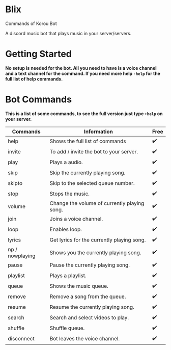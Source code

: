 # Blix
Commands of Korou Bot

<p>A discord music bot that plays music in your server/servers.<strong>
<h1>Getting Started</h1>
<p>No setup is needed for the bot. All you need to have is a voice channel and a text channel for the command. If you need more help <code>-help</code> for the full list of help commands.</p>
<h1>Bot Commands</h1>
<p>This is a list of some commands, to see the full version just type <code>+help</code> on your server.</p>
<table>
<thead>
<tr>
<th>Commands</th>
<th>Information</th>
<th>Free</th>
</tr>
</thead>
<tbody>
<tr>
<td>help</td>
<td>Shows the full list of commands</td>
<td>✔️</td>
</tr>
<tr>
<td>invite</td>
<td>To add / invite the bot to your server.</td>
<td>✔️</td>
</tr>
<tr>
<td>play</td>
<td>Plays a audio.</td>
<td>✔️</td>
</tr>
<tr>
<td>skip</td>
<td>Skip the currently playing song.</td>
<td>✔️</td>
</tr>
<tr>
<td>skipto</td>
<td>Skip to the selected queue number.</td>
<td>✔️</td>
</tr>
<tr>
<td>stop</td>
<td>Stops the music.</td>
<td>✔️</td>
</tr>
<tr>
<td>volume</td>
<td>Change the volume of currently playing song.</td>
<td>✔️</td>
</tr>
<tr>
<td>join</td>
<td>Joins a voice channel.</td>
<td>✔️</td>
</tr>
<tr>
<td>loop</td>
<td>Enables loop.</td>
<td>✔️</td>
</tr>
<tr>
<td>lyrics</td>
<td> Get lyrics for the currently playing song.</td>
<td>✔️</td>
</tr>
<tr>
<td>np / nowplaying</td>
<td>Shows you the currently playing song.</td>
<td>✔️</td>
</tr>
<tr>
<td>pause</td>
<td>Pause the currently playing song.</td>
<td>✔️</td>
</tr>
<tr>
<td>playlist</td>
<td>Plays a playlist.</td>
<td>✔️</td>
</tr>
<tr>
<td>queue</td>
<td>Shows the music queue.</td>
<td>✔️</td>
</tr>
<tr>
<td>remove</td>
<td>Remove a song from the queue.</td>
<td>✔️</td>
</tr>
<tr>
<td>resume</td>
<td>Resume the currently playing song.</td>
<td>✔️</td>
</tr>
<tr>
<td>search</td>
<td>Search and select videos to play.</td>
<td>✔️</td>
</tr>
<tr>
<td>shuffle</td>
<td>Shuffle queue.</td>
<td>✔️</td>
</tr>
<tr>
<td>disconnect</td>
<td>Bot leaves the voice channel.</td>
<td>✔️</td>
</tr>

</tbody>
</table>
</body></html>
